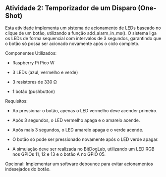 ## Atividade 2: Temporizador de um Disparo (One-Shot)

Esta atividade implementa um sistema de acionamento de LEDs baseado no clique de um botão, utilizando a função add_alarm_in_ms(). O sistema liga os LEDs de forma sequencial com intervalos de 3 segundos, garantindo que o botão só possa ser acionado novamente após o ciclo completo.

Componentes Utilizados:

* Raspberry Pi Pico W

* 3 LEDs (azul, vermelho e verde)

* 3 resistores de 330 Ω

* 1 botão (pushbutton)

Requisitos:

* Ao pressionar o botão, apenas o LED vermelho deve acender primeiro.

* Após 3 segundos, o LED vermelho apaga e o amarelo acende.

* Após mais 3 segundos, o LED amarelo apaga e o verde acende.

* O botão só pode ser pressionado novamente após o LED verde apagar.

* A simulação deve ser realizada no BitDogLab, utilizando um LED RGB nos GPIOs 11, 12 e 13 e o botão A no GPIO 05.

Opcional: Implementar um software debounce para evitar acionamentos indesejados do botão.
